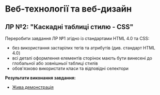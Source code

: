 # Веб-технології та веб-дизайн
## ЛР №2:  "Каскадні таблиці стилю - CSS"

Переробити завдання  ЛР №1 згідно із стандартами HTML 4.0 та CSS:
* без використання застарілих тегів та атрибутів (див. стандарт HTML 4.0)
* всі деталі оформлення елементів сторінок мають бути винесені до глобальної або зовнішньої таблиці стилів
* обов'язково використати класи та відповідні селектори


**Результати виконання завдання:**
<!--* [Звіт](https://github.com/angelina-babych/khai-web-lab1/blob/main/%D0%91%D0%90%D0%91%D0%98%D0%A7%20-%20%D0%9B%D0%A0%201%20(%D0%B2%D0%B5%D0%B1).pdf) про виконання роботи-->
* [Жива демонстрація](https://angelina-babych.github.io/khai-web-lab2/)


